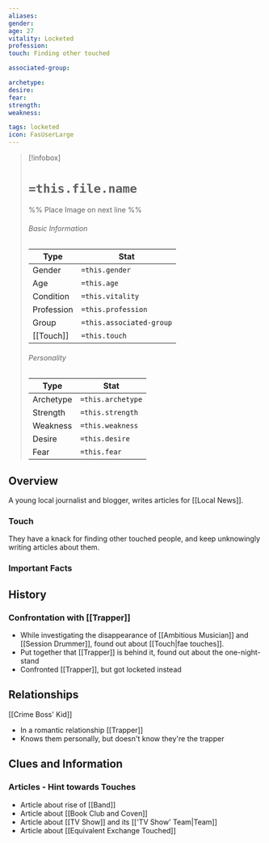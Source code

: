 ```yaml
---
aliases: 
gender: 
age: 27
vitality: Locketed
profession: 
touch: Finding other touched

associated-group: 

archetype:
desire:
fear:
strength:
weakness:

tags: locketed
icon: FasUserLarge
---
```


> [!infobox]
> # `=this.file.name`
> %% Place Image on next line %%
> ###### Basic Information
> Type |  Stat |
> ---|---|
> Gender | `=this.gender` |
> Age | `=this.age` |
> Condition | `=this.vitality` |
> Profession | `=this.profession` |
> Group | `=this.associated-group` |
> [[Touch]] | `=this.touch` |
> ###### Personality
> Type |  Stat |
> ---|---|
> Archetype | `=this.archetype` |
> Strength | `=this.strength` |
> Weakness | `=this.weakness` |
> Desire | `=this.desire` |
> Fear | `=this.fear` |
## Overview
A young local journalist and blogger, writes articles for [[Local News]]. 

### Touch
They have a knack for finding other touched people, and keep unknowingly writing articles about them. 

### Important Facts


## History

### Confrontation with [[Trapper]]
- While investigating the disappearance of [[Ambitious Musician]] and [[Session Drummer]], found out about [[Touch|fae touches]]. 
- Put together that [[Trapper]] is behind it, found out about the one-night-stand 
- Confronted [[Trapper]], but got locketed instead

## Relationships
[[Crime Boss' Kid]]
- In a romantic relationship
[[Trapper]]
- Knows them personally, but doesn't know they're the trapper 


## Clues and Information
### Articles - Hint towards Touches
- Article about rise of [[Band]]
- Article about [[Book Club and Coven]]
- Article about [[TV Show]] and its [['TV Show' Team|Team]]
- Article about [[Equivalent Exchange Touched]]
